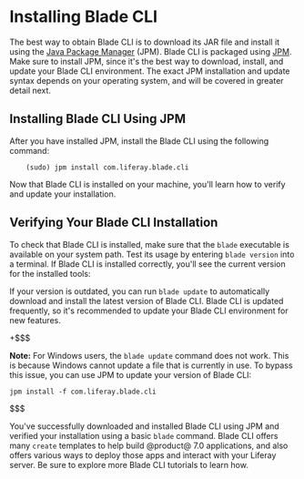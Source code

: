 # Installing Blade CLI [](id=installing-blade-cli)

The best way to obtain Blade CLI is to download its JAR file and install it
using the [Java Package Manager](http://jpm4j.org) (JPM). Blade CLI is
packaged using [JPM](http://jpm4j.org/#!/md/install). Make sure to install JPM,
since it's the best way to download, install, and update your Blade CLI
environment. The exact JPM installation and update syntax depends on your
operating system, and will be covered in greater detail next.

## Installing Blade CLI Using JPM [](id=installing-blade-cli-using-jpm)

After you have installed JPM, install the Blade CLI using the following command: 

        (sudo) jpm install com.liferay.blade.cli

Now that Blade CLI is installed on your machine, you'll learn how to verify and
update your installation.

## Verifying Your Blade CLI Installation [](id=verifying-your-blade-cli-installation)

To check that Blade CLI is installed, make sure that the `blade` executable is
available on your system path. Test its usage by entering `blade version` into a
terminal. If Blade CLI is installed correctly, you'll see the current version
for the installed tools:

If your version is outdated, you can run `blade update` to automatically
download and install the latest version of Blade CLI. Blade CLI is updated
frequently, so it's recommended to update your Blade CLI environment for new
features.

+$$$

**Note:** For Windows users, the `blade update` command does not work. This is
because Windows cannot update a file that is currently in use. To bypass this
issue, you can use JPM to update your version of Blade CLI:

    jpm install -f com.liferay.blade.cli

$$$

You've successfully downloaded and installed Blade CLI using JPM and verified
your installation using a basic `blade` command. Blade CLI offers many `create`
templates to help build @product@ 7.0 applications, and also offers various ways
to deploy those apps and interact with your Liferay server. Be sure to explore
more Blade CLI tutorials to learn how.
